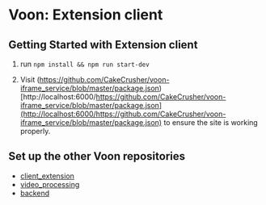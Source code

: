 # Voon: Extension client

## Getting Started with Extension client

1. run `npm install && npm run start-dev`

2. Visit (https://github.com/CakeCrusher/voon-iframe_service/blob/master/package.json)[http://localhost:6000/https://github.com/CakeCrusher/voon-iframe_service/blob/master/package.json](http://localhost:6000/https://github.com/CakeCrusher/voon-iframe_service/blob/master/package.json) to ensure the site is working properly.

## Set up the other Voon repositories
- [client_extension](https://github.com/CakeCrusher/voon-client_extension/edit/master/README.md)
- [video_processing](https://github.com/CakeCrusher/voon-video_processing)
- [backend](https://github.com/CakeCrusher/voon-backend)
<!-- - [iframe_service](https://github.com/CakeCrusher/voon-iframe_service) -->